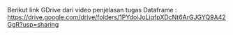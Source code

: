 Berikut link GDrive dari video penjelasan tugas Dataframe : https://drive.google.com/drive/folders/1PYdoiJoLiqfpXDcNt6ArGJGYQ9A42GgR?usp=sharing
